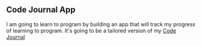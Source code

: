 ## Code Journal App

I am going to learn to program by building an app that will track my progress of learning to program. It's going to be a tailored version of my [Code Journal](https://github.com/DMWoodall/code-journal)

